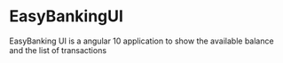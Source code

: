 # EasyBankingUI
EasyBanking UI is a angular 10 application to show the available balance and the list of transactions
